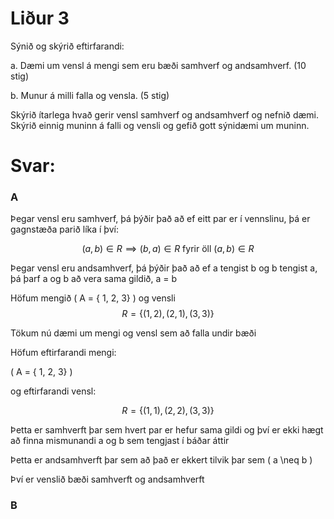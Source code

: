 # Liður 3

Sýnið og skýrið eftirfarandi:

a. Dæmi um vensl á mengi sem eru bæði samhverf og andsamhverf. (10 stig)

b. Munur á milli falla og vensla. (5 stig)

Skýrið ítarlega hvað gerir vensl samhverf og andsamhverf og nefnið dæmi. Skýrið einnig muninn á falli og vensli og gefið gott sýnidæmi um muninn.

# Svar:

### A

Þegar vensl eru samhverf, þá þýðir það að ef eitt par er í vennslinu, þá er gagnstæða parið líka í því:

 $$(a, b) \in R \implies (b, a) \in R \text{ fyrir öll } (a, b) \in R$$

Þegar vensl eru andsamhverf, þá þýðir það að ef a tengist b og b tengist a, þá þarf a og b að vera sama gildið, a = b

 Höfum mengið \( A = \{ 1, 2, 3\} \) og vensli $$R = \{(1, 2), (2, 1), (3, 3)\}$$

 Tökum nú dæmi um mengi og vensl sem að falla undir bæði

 Höfum eftirfarandi mengi:

 \( A = \{ 1, 2, 3\} \)

 og eftirfarandi vensl:

 $$R = \{(1, 1), (2, 2), (3, 3)\}$$

 Þetta er samhverft þar sem hvert par er hefur sama gildi og því er ekki hægt að finna mismunandi a og b sem tengjast í báðar áttir

 Þetta er andsamhverft þar sem að það er ekkert tilvik þar sem \( a \neq b \)

 Því er venslið bæði samhverft og andsamhverft

 ### B


